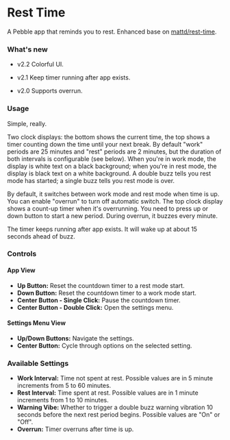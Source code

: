 # Rest Time

A Pebble app that reminds you to rest. Enhanced base on [mattd/rest-time](https://github.com/mattd/rest-time).

### What's new

- v2.2
  Colorful UI.

- v2.1
  Keep timer running after app exists.

- v2.0
  Supports overrun.

### Usage

Simple, really.

Two clock displays: the bottom shows the current time, the top shows a timer
counting down the time until your next break. By default "work" periods are 25
minutes and "rest" periods are 2 minutes, but the duration of both intervals is
configurable (see below). When you're in work mode, the display is white text on
a black background; when you're in rest mode, the display is black text on a
white background. A double buzz tells you rest mode has started; a single buzz
tells you rest mode is over.

By default, it switches between work mode and rest mode when time is up. You can
enable "overrun" to turn off automatic switch. The top clock display shows a 
count-up timer when it's overrunning. You need to press up or down button to
start a new period. During overrun, it buzzes every minute.

The timer keeps running after app exists. It will wake up at about 15 seconds
ahead of buzz.

### Controls

#### App View

* **Up Button:** Reset the countdown timer to a rest mode start.
* **Down Button:** Reset the countdown timer to a work mode start.
* **Center Button - Single Click:** Pause the countdown timer.
* **Center Button - Double Click:** Open the settings menu.

#### Settings Menu View

* **Up/Down Buttons:** Navigate the settings.
* **Center Button:** Cycle through options on the selected setting.

### Available Settings

* **Work Interval:** Time not spent at rest. Possible values are in 5 minute
  increments from 5 to 60 minutes.
* **Rest Interval:** Time spent at rest. Possible values are in 1 minute
  increments from 1 to 10 minutes.
* **Warning Vibe:** Whether to trigger a double buzz warning vibration 10
  seconds before the next rest period begins. Possible values are "On" or "Off".
* **Overrun:** Timer overruns after time is up.
